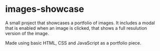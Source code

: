# images-showcase

A small project that showcases a portfolio of images.
It includes a modal that is enabled when an image is clicked, that shows a full resulution version of the image.

Made using basic HTML, CSS and JavaScript as a portfolio piece.

